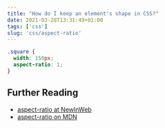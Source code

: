 ```yaml
---
title: "How do I keep an element's shape in CSS?"
date: 2021-03-28T13:31:49+01:00
tags: ['css']
slug: 'css/aspect-ratio'
---
```


```css
.square {
  width: 150px;
  aspect-ratio: 1;
}
```

## Further Reading

 - [aspect-ratio at NewInWeb](https://newinweb.com/2021/03/27/css-aspect-ratio/)
 - [aspect-ratio on MDN](https://developer.mozilla.org/en-US/docs/Web/CSS/aspect-ratio)

